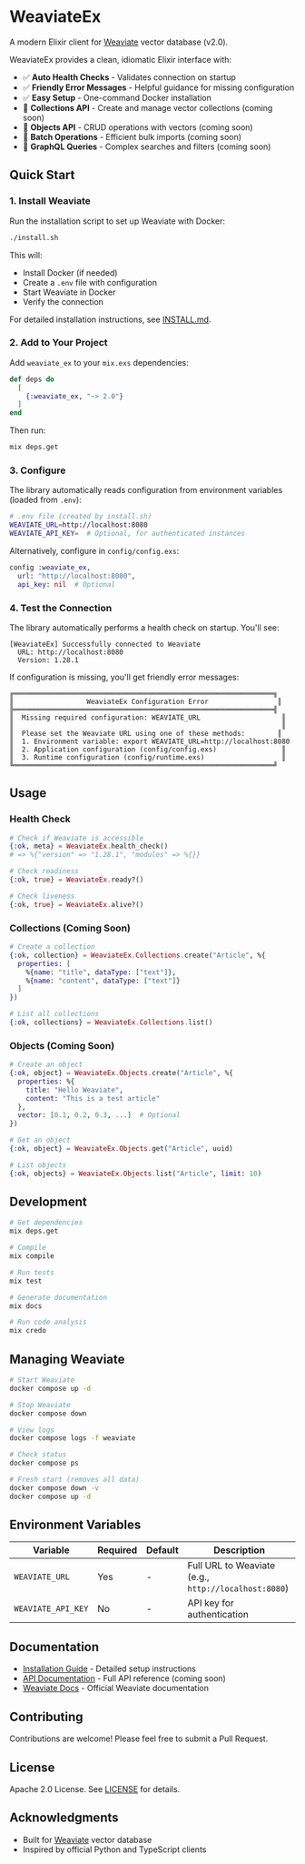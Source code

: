 # WeaviateEx

A modern Elixir client for [Weaviate](https://weaviate.io) vector database (v2.0).

WeaviateEx provides a clean, idiomatic Elixir interface with:
- ✅ **Auto Health Checks** - Validates connection on startup
- ✅ **Friendly Error Messages** - Helpful guidance for missing configuration
- ✅ **Easy Setup** - One-command Docker installation
- 🚧 **Collections API** - Create and manage vector collections (coming soon)
- 🚧 **Objects API** - CRUD operations with vectors (coming soon)
- 🚧 **Batch Operations** - Efficient bulk imports (coming soon)
- 🚧 **GraphQL Queries** - Complex searches and filters (coming soon)

## Quick Start

### 1. Install Weaviate

Run the installation script to set up Weaviate with Docker:

```bash
./install.sh
```

This will:
- Install Docker (if needed)
- Create a `.env` file with configuration
- Start Weaviate in Docker
- Verify the connection

For detailed installation instructions, see [INSTALL.md](INSTALL.md).

### 2. Add to Your Project

Add `weaviate_ex` to your `mix.exs` dependencies:

```elixir
def deps do
  [
    {:weaviate_ex, "~> 2.0"}
  ]
end
```

Then run:

```bash
mix deps.get
```

### 3. Configure

The library automatically reads configuration from environment variables (loaded from `.env`):

```bash
# .env file (created by install.sh)
WEAVIATE_URL=http://localhost:8080
WEAVIATE_API_KEY=  # Optional, for authenticated instances
```

Alternatively, configure in `config/config.exs`:

```elixir
config :weaviate_ex,
  url: "http://localhost:8080",
  api_key: nil  # Optional
```

### 4. Test the Connection

The library automatically performs a health check on startup. You'll see:

```
[WeaviateEx] Successfully connected to Weaviate
  URL: http://localhost:8080
  Version: 1.28.1
```

If configuration is missing, you'll get friendly error messages:

```
╔════════════════════════════════════════════════════════════════╗
║                  WeaviateEx Configuration Error                 ║
╠════════════════════════════════════════════════════════════════╣
║  Missing required configuration: WEAVIATE_URL                    ║
║                                                                  ║
║  Please set the Weaviate URL using one of these methods:        ║
║  1. Environment variable: export WEAVIATE_URL=http://localhost:8080
║  2. Application configuration (config/config.exs)                ║
║  3. Runtime configuration (config/runtime.exs)                   ║
╚════════════════════════════════════════════════════════════════╝
```

## Usage

### Health Check

```elixir
# Check if Weaviate is accessible
{:ok, meta} = WeaviateEx.health_check()
# => %{"version" => "1.28.1", "modules" => %{}}

# Check readiness
{:ok, true} = WeaviateEx.ready?()

# Check liveness
{:ok, true} = WeaviateEx.alive?()
```

### Collections (Coming Soon)

```elixir
# Create a collection
{:ok, collection} = WeaviateEx.Collections.create("Article", %{
  properties: [
    %{name: "title", dataType: ["text"]},
    %{name: "content", dataType: ["text"]}
  ]
})

# List all collections
{:ok, collections} = WeaviateEx.Collections.list()
```

### Objects (Coming Soon)

```elixir
# Create an object
{:ok, object} = WeaviateEx.Objects.create("Article", %{
  properties: %{
    title: "Hello Weaviate",
    content: "This is a test article"
  },
  vector: [0.1, 0.2, 0.3, ...]  # Optional
})

# Get an object
{:ok, object} = WeaviateEx.Objects.get("Article", uuid)

# List objects
{:ok, objects} = WeaviateEx.Objects.list("Article", limit: 10)
```

## Development

```bash
# Get dependencies
mix deps.get

# Compile
mix compile

# Run tests
mix test

# Generate documentation
mix docs

# Run code analysis
mix credo
```

## Managing Weaviate

```bash
# Start Weaviate
docker compose up -d

# Stop Weaviate
docker compose down

# View logs
docker compose logs -f weaviate

# Check status
docker compose ps

# Fresh start (removes all data)
docker compose down -v
docker compose up -d
```

## Environment Variables

| Variable | Required | Default | Description |
|----------|----------|---------|-------------|
| `WEAVIATE_URL` | Yes | - | Full URL to Weaviate (e.g., `http://localhost:8080`) |
| `WEAVIATE_API_KEY` | No | - | API key for authentication |

## Documentation

- [Installation Guide](INSTALL.md) - Detailed setup instructions
- [API Documentation](https://hexdocs.pm/weaviate_ex) - Full API reference (coming soon)
- [Weaviate Docs](https://docs.weaviate.io) - Official Weaviate documentation

## Contributing

Contributions are welcome! Please feel free to submit a Pull Request.

## License

Apache 2.0 License. See [LICENSE](LICENSE) for details.

## Acknowledgments

- Built for [Weaviate](https://weaviate.io) vector database
- Inspired by official Python and TypeScript clients

